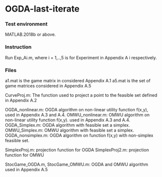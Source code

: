 # OGDA-last-iterate

### Test environment
MATLAB.2018b or above.
### Instruction
Run Exp_Ai.m, where i = 1,..,5 is for Experiment in Appendix A i respectively.

### Files
a1.mat is the game matrix in considered Appendix A.1
a5.mat is the set of game matrices considered in Appendix A.5

CurveProj.m: The function used to project a point to the feasible set defined in Appendix A.2

OGDA_nonlinear.m: OGDA algorithm on non-linear utility function f(x,y), used in Appendix A.3 and A.4.
OMWU_nonlinear.m: OMWU algorithm on non-linear utility function f(x,y). used in Appendix A.3 and A.4.
OGDA_Simplex.m: OGDA algorithm with feasible set a simplex.
OMWU_Simplex.m: OMWU algorithm with feasible set a simplex.
OGDA_nonsimplex.m: OGDA algorithm on function f(x,y) with non-simplex feasible set.

SimplexProj.m: projection function for OGDA 
SimplexProj2.m: projection function for OMWU 

StocGame_OGDA.m, StocGame_OMWU.m: OGDA and OMWU algorithm used in Appendix A.5
